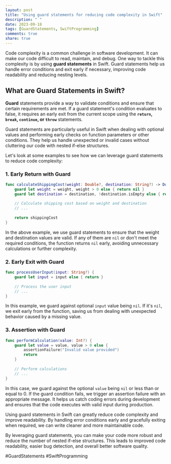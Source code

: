 ```yaml
---
layout: post
title: "Using guard statements for reducing code complexity in Swift"
description: " "
date: 2023-09-18
tags: [GuardStatements, SwiftProgramming]
comments: true
share: true
---
```


Code complexity is a common challenge in software development. It can make our code difficult to read, maintain, and debug. One way to tackle this complexity is by using **guard statements** in Swift. Guard statements help us handle error conditions and exit early if necessary, improving code readability and reducing nesting levels.

## What are Guard Statements in Swift?

**Guard** statements provide a way to validate conditions and ensure that certain requirements are met. If a guard statement's condition evaluates to false, it requires an early exit from the current scope using the **`return`, `break`, `continue`, or `throw`** statements.

Guard statements are particularly useful in Swift when dealing with optional values and performing early checks on function parameters or other conditions. They help us handle unexpected or invalid cases without cluttering our code with nested if-else structures.

Let's look at some examples to see how we can leverage guard statements to reduce code complexity:

### 1. Early Return with Guard

```swift
func calculateShippingCost(weight: Double?, destination: String?) -> Double? {
    guard let weight = weight, weight > 0 else { return nil }
    guard let destination = destination, !destination.isEmpty else { return nil }
    
    // Calculate shipping cost based on weight and destination
    // ...
    
    return shippingCost
}
```

In the above example, we use guard statements to ensure that the weight and destination values are valid. If any of them are `nil` or don't meet the required conditions, the function returns `nil` early, avoiding unnecessary calculations or further complexity.

### 2. Early Exit with Guard

```swift
func processUserInput(input: String?) {
    guard let input = input else { return }
    
    // Process the user input
    // ...
}
```

In this example, we guard against optional `input` value being `nil`. If it's `nil`, we exit early from the function, saving us from dealing with unexpected behavior caused by a missing value.

### 3. Assertion with Guard

```swift
func performCalculation(value: Int?) {
    guard let value = value, value > 0 else {
        assertionFailure("Invalid value provided")
        return
    }
    
    // Perform calculations
    // ...
}
```

In this case, we guard against the optional `value` being `nil` or less than or equal to 0. If the guard condition fails, we trigger an assertion failure with an appropriate message. It helps us catch coding errors during development and ensures that the code executes with valid input during production.

Using guard statements in Swift can greatly reduce code complexity and improve readability. By handling error conditions early and gracefully exiting when required, we can write cleaner and more maintainable code.

By leveraging guard statements, you can make your code more robust and reduce the number of nested if-else structures. This leads to improved code readability, easier bug detection, and overall better software quality.

#GuardStatements #SwiftProgramming